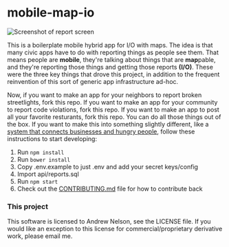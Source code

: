 # mobile-map-io

![Screenshot of report screen](https://andyhub.com/wordpress/wp-content/uploads/mobilemapio-square-350x350.png)

This is a boilerplate mobile hybrid app for I/O with maps. The idea is that many civic apps have to do with reporting things as people see them. That means people are **mobile**, they're talking about things that are **map**pable, and they're reporting those things and getting those reports **(I/O)**. These were the three key things that drove this project, in addition to the frequent reinvention of this sort of generic app infrastructure ad-hoc.

Now, if you want to make an app for your neighbors to report broken streetlights, fork this repo. If you want to make an app for your community to report code violations, fork this repo. If you want to make an app to post all your favorite resturants, fork this repo. You can do all those things out of the box. If you want to make this into something slightly different, like a [system that connects businesses and hungry people](https://github.com/werdnanoslen/mobile-map-io), follow these instructions to start developing:

1. Run ```npm install```
1. Run ```bower install```
1. Copy .env.example to just .env and add your secret keys/config
1. Import api/reports.sql
1. Run ```npm start```
1. Check out the [CONTRIBUTING.md](https://github.com/werdnanoslen/mobile-map-io/blob/master/CONTRIBUTING.md) file for how to contribute back

### This project
This software is licensed to Andrew Nelson, see the LICENSE file. If you would like an exception to this license for commercial/proprietary derivative work, please email me.
